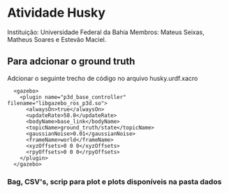 # Atividade Husky
Instituição: Universidade Federal da Bahia
Membros: Mateus Seixas, Matheus Soares e Estevão Maciel.
## Para adcionar o ground truth
Adcionar o seguinte trecho de código no arquivo husky.urdf.xacro
```
  <gazebo>
    <plugin name="p3d_base_controller" filename="libgazebo_ros_p3d.so">
      <alwaysOn>true</alwaysOn>
      <updateRate>50.0</updateRate>
      <bodyName>base_link</bodyName>
      <topicName>ground_truth/state</topicName>
      <gaussianNoise>0.01</gaussianNoise>
      <frameName>world</frameName>
      <xyzOffsets>0 0 0</xyzOffsets>
      <rpyOffsets>0 0 0</rpyOffsets>
    </plugin>
  </gazebo>
  ```
  
  ### Bag, CSV's, scrip para plot e plots disponíveis na pasta dados
